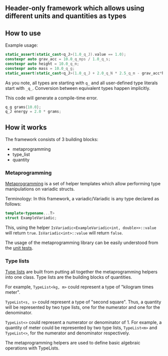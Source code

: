## Header-only framework which allows using different units and quantities as types

## How to use

Example usage:

```cpp
static_assert(static_cast<q_J>(1.0_q_J).value == 1.0);
constexpr auto grav_acc = 10.0_q_mps / 1.0_q_s;
constexpr auto height = 10.0_q_m;
constexpr auto mass = 10.0_q_g;
static_assert(static_cast<q_J>(1.0_q_J + 2.0_q_N * 2.5_q_m - grav_acc*height* mass).value == 5.0);
```

As you note, all types are starting with ```q_``` and all user-defined type literals start with ```_q_```. Conversion between equivalent types happen implicitly. 

This code will generate a compile-time error.
```cpp
q_g grams{10.0};
q_J energy = 2.0 * grams;
```

## How it works

The framework consists of 3 building blocks:
- metaprogramming
- type_list
- quantity

### Metaprogramming
[Metaprogramming](https://github.com/doruirimescu/cpp-scientific-units/tree/master/include/metaprogramming) is a set of helper templates which allow 
performing type manipulations on variadic structs. 

Terminology: In this framework, a variadic/Variadic is any type declared as follows:

```cpp
template<typename...T>
struct ExampleVariadic;
```

This, using the helper ```IsVariadic<ExampleVariadic<int, double>>::value``` will return ```true```. 
```IsVariadic<int>::value``` will return ```false```.

The usage of the metaprogramming library can be easily understood from the [unit tests](https://github.com/doruirimescu/cpp-scientific-units/blob/master/test/metaprogramming/metaprogramming_test.cpp).

### Type lists
[Type lists](https://github.com/doruirimescu/cpp-scientific-units/tree/master/include/type_list) are built from putting all together the metaprogramming helpers into one class. Type lists are the building blocks of quantities. 

For example, ```TypeList<kg, m>``` could represent a type of "kilogram times meter". 

```TypeList<s, s>``` could represent a type of "second square". Thus, a quantity will be represented by two type lists, one for the numerator and one for the denominator.

```TypeList<>``` could represent a numerator or denominator of 1. For example, a quantity of meter could be represented by two type lists, ```TypeList<m>``` and ```TypeList<>```, for the numerator and denominator respectively.

The metaprogramming helpers are used to define basic algebraic operations with TypeLists.
